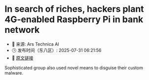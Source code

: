 # In search of riches, hackers plant 4G-enabled Raspberry Pi in bank network
- 📅 来源: Ars Technica AI
- 🕒 发布时间（东八区）: 2025-07-31 06:21:56
- 🔗 [原文链接](https://arstechnica.com/security/2025/07/in-search-of-riches-hackers-plant-4g-enabled-raspberry-pi-in-bank-network/)

Sophisticated group also used novel means to disguise their custom malware.
